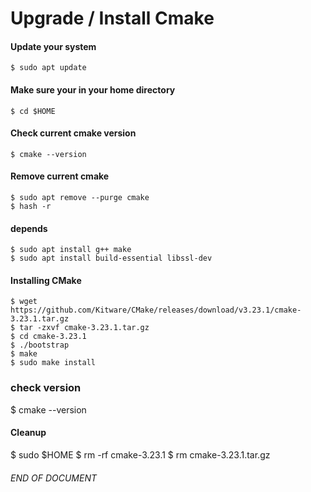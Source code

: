 # Upgrade / Install Cmake

#### Update your system
```
$ sudo apt update
```

#### Make sure your in your home directory
```
$ cd $HOME
```

#### Check current cmake version
```
$ cmake --version
```


#### Remove current cmake
```
$ sudo apt remove --purge cmake
$ hash -r
```

#### depends
```
$ sudo apt install g++ make
$ sudo apt install build-essential libssl-dev
```
#### Installing CMake
```
$ wget https://github.com/Kitware/CMake/releases/download/v3.23.1/cmake-3.23.1.tar.gz
$ tar -zxvf cmake-3.23.1.tar.gz
$ cd cmake-3.23.1
$ ./bootstrap
$ make
$ sudo make install
```

### check version
$ cmake --version

#### Cleanup
$ sudo $HOME
$ rm -rf cmake-3.23.1
$ rm cmake-3.23.1.tar.gz

###### END OF DOCUMENT
